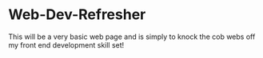 # Web-Dev-Refresher
This will be a very basic web page and is simply to knock the cob webs off my front end development skill set! 
